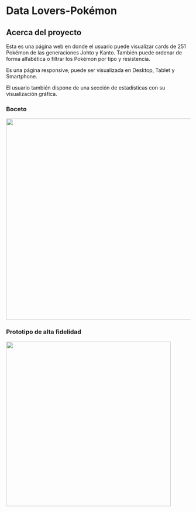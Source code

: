 # Data Lovers-Pokémon

## Acerca del proyecto

Esta es una página web en donde el usuario puede visualizar cards de 251 Pokémon de las
generaciones Johto y Kanto. También puede ordenar de forma alfabética o filtrar los
Pokémon por tipo y resistencia. 

Es una página responsive, puede ser visualizada en Desktop, Tablet y Smartphone.

El usuario también dispone de una sección de estadísticas con su visualización gráfica. 

### Boceto
<img src="https://i.postimg.cc/cLt70z0q/photo1657480963.jpg" widht="600" height="550">

### Prototipo de alta fidelidad
<img src="https://i.postimg.cc/yNrbVy6g/Slide-16-9-1.png" widht="600" height="450">
